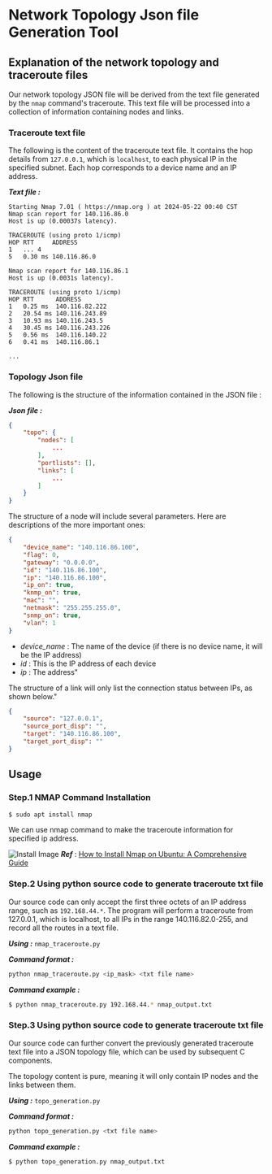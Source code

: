 # **Network Topology Json file Generation Tool**

## **Explanation of the network topology and traceroute files**
Our network topology JSON file will be derived from the text file generated by the `nmap` command's traceroute. This text file will be processed into a collection of information containing nodes and links.

### **Traceroute text file**

The following is the content of the traceroute text file. It contains the hop details from `127.0.0.1`, which is `localhost`, to each physical IP in the specified subnet. Each hop corresponds to a device name and an IP address.

***Text file :***

```
Starting Nmap 7.01 ( https://nmap.org ) at 2024-05-22 00:40 CST
Nmap scan report for 140.116.86.0
Host is up (0.00037s latency).

TRACEROUTE (using proto 1/icmp)
HOP RTT     ADDRESS
1   ... 4
5   0.30 ms 140.116.86.0

Nmap scan report for 140.116.86.1
Host is up (0.0031s latency).

TRACEROUTE (using proto 1/icmp)
HOP RTT      ADDRESS
1   0.25 ms  140.116.82.222
2   20.54 ms 140.116.243.89
3   10.93 ms 140.116.243.5
4   30.45 ms 140.116.243.226
5   0.56 ms  140.116.140.22
6   0.41 ms  140.116.86.1

...
```

### **Topology Json file**

The following is the structure of the information contained in the JSON file :

***Json file :***
```json
{
    "topo": {
        "nodes": [
            ...
        ],
        "portlists": [],
        "links": [
            ...
        ]
    }
}
```

The structure of a node will include several parameters. Here are descriptions of the more important ones:

```json
{
    "device_name": "140.116.86.100",
    "flag": 0,
    "gateway": "0.0.0.0",
    "id": "140.116.86.100",
    "ip": "140.116.86.100",
    "ip_on": true,
    "knmp_on": true,
    "mac": "",
    "netmask": "255.255.255.0",
    "snmp_on": true,
    "vlan": 1
}
```

* *device_name* : The name of the device (if there is no device name, it will be the IP address)
* *id* : This is the IP address of each device
* *ip* : The address"

The structure of a link will only list the connection status between IPs, as shown below."

```json
{
    "source": "127.0.0.1",
    "source_port_disp": "",
    "target": "140.116.86.100",
    "target_port_disp": ""
}
```


## **Usage**

### **Step.1** NMAP Command Installation
```bash
$ sudo apt install nmap
```
We can use nmap command to make the traceroute information for specified ip address.

![Install Image](https://www.stationx.net/wp-content/uploads/2023/06/Install-Nmap-with-apt.png)
***Ref*** : [How to Install Nmap on Ubuntu: A Comprehensive Guide](https://www.stationx.net/install-nmap-ubuntu/)


### **Step.2** Using python source code to generate traceroute txt file

Our source code can only accept the first three octets of an IP address range, such as `192.168.44.*`. The program will perform a traceroute from 127.0.0.1, which is localhost, to all IPs in the range 140.116.82.0-255, and record all the routes in a text file.

***Using :*** `nmap_traceroute.py`

***Command format :***
```bash
python nmap_traceroute.py <ip_mask> <txt file name>
```
***Command example :***
```bash
$ python nmap_traceroute.py 192.168.44.* nmap_output.txt
```

### **Step.3** Using python source code to generate traceroute txt file

Our source code can further convert the previously generated traceroute text file into a JSON topology file, which can be used by subsequent C components.

The topology content is pure, meaning it will only contain IP nodes and the links between them.

***Using :*** `topo_generation.py`

***Command format :***
```bash
python topo_generation.py <txt file name>
```
***Command example :***
```bash
$ python topo_generation.py nmap_output.txt
```